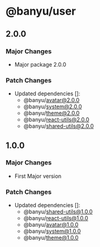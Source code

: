 # @banyu/user

## 2.0.0

### Major Changes

- Major package 2.0.0

### Patch Changes

- Updated dependencies []:
  - @banyu/avatar@2.0.0
  - @banyu/system@2.0.0
  - @banyu/theme@2.0.0
  - @banyu/react-utils@2.0.0
  - @banyu/shared-utils@2.0.0

## 1.0.0

### Major Changes

- First Major version

### Patch Changes

- Updated dependencies []:
  - @banyu/shared-utils@1.0.0
  - @banyu/react-utils@1.0.0
  - @banyu/avatar@1.0.0
  - @banyu/system@1.0.0
  - @banyu/theme@1.0.0

